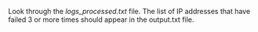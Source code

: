 Look through the *logs_processed.txt* file. The list of IP addresses that have failed 3 or more times should appear in the output.txt file.
